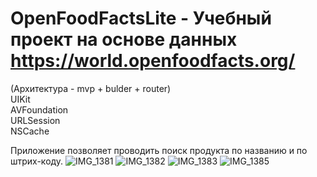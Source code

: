 # OpenFoodFactsLite - Учебный проект на основе данных https://world.openfoodfacts.org/
(Архитектура - mvp + bulder + router)\
UIKit\
AVFoundation\
URLSession\
NSCache

Приложение позволяет проводить поиск продукта по названию и по штрих-коду.
![IMG_1381](https://user-images.githubusercontent.com/61419902/137880662-eafbdb2b-4904-49dc-8ec5-a530a5eef9cd.PNG)
![IMG_1382](https://user-images.githubusercontent.com/61419902/137880671-241057d1-1dd9-4ccc-9214-1ad10b68bb34.PNG)
![IMG_1383](https://user-images.githubusercontent.com/61419902/137880685-6cfde6aa-d42c-46b2-91fe-b5ef1df5c4ee.PNG)
![IMG_1385](https://user-images.githubusercontent.com/61419902/137880688-a35743ea-c2fa-4662-8204-be4e609a1dcd.PNG)
